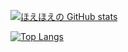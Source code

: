 [![ほえほえの GitHub stats](https://github-readme-stats.vercel.app/api?username=white-ras&theme=vue-dark&show_icons=true)](https://github.com/white-ras/github-readme-stats)

[![Top Langs](https://github-readme-stats.vercel.app/api/top-langs/?username=white-ras&theme=vue-dark&show_icons=true&layout=compact)](https://github.com/white-ras/github-readme-stats)
